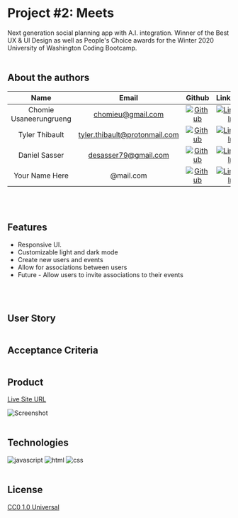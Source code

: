 # Project #2: Meets
Next generation social planning app with A.I. integration. Winner of the Best UX & UI Design as well as People's Choice awards for the Winter 2020 University of Washington Coding Bootcamp.
<br>
<br>

## About the authors

| Name | Email  | Github  | LinkedIn |
| :--: | :----: | :-----: | :------: |
| Chomie Usaneerungrueng | chomieu@gmail.com | [![Github](./Assets/images/github.png)](https://github.com/chomieu) | [![LinkedIn](./Assets/images/linkedin.png)](https://www.linkedin.com/in/chomieu/) |
| Tyler Thibault | tyler.thibault@protonmail.com | [![Github](./Assets/images/github.png)](https://github.com/Tbone8098) | [![LinkedIn](./Assets/images/linkedin.png)](https://www.linkedin.com/in/tyler-thibault-a4404178/) |
| Daniel Sasser | desasser79@gmail.com | [![Github](./Assets/images/github.png)](https://github.com/) | [![LinkedIn](./Assets/images/linkedin.png)](https://www.linkedin.com/in/) |
| Your Name Here | @mail.com | [![Github](./Assets/images/github.png)](https://github.com/) | [![LinkedIn](./Assets/images/linkedin.png)](https://www.linkedin.com/in/) |
<br>
<br>

## Features

* Responsive UI.
* Customizable light and dark mode
* Create new users and events
* Allow for associations between users
* Future - Allow users to invite associations to their events

<br>
<br>

## User Story

```

```

## Acceptance Criteria

```

```

## Product

[Live Site URL](https://uw-meets.herokuapp.com/)

![Screenshot]()
<br>
<br>
## Technologies

![javascript](https://img.shields.io/badge/javascript-99.9%25-yellow)
![html](https://img.shields.io/badge/html-<0.1%25-blue)
![css](https://img.shields.io/badge/css-<0.1%25-red)
<br>
<br>
## License

[CC0 1.0 Universal](https://creativecommons.org/publicdomain/zero/1.0/)
